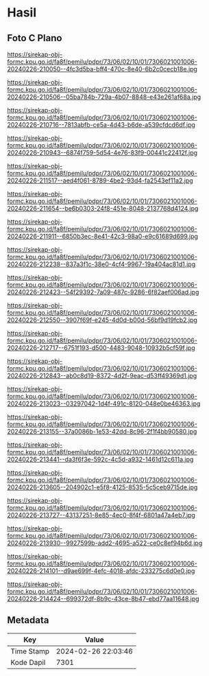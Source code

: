 # Hasil

## Foto C Plano

https://sirekap-obj-formc.kpu.go.id/fa8f/pemilu/pdpr/73/06/02/10/01/7306021001006-20240226-210050--4fc3d5ba-bff4-470c-8e40-6b2c0cecb18e.jpg

https://sirekap-obj-formc.kpu.go.id/fa8f/pemilu/pdpr/73/06/02/10/01/7306021001006-20240226-210506--05ba784b-729a-4b07-8848-e43e261af68a.jpg

https://sirekap-obj-formc.kpu.go.id/fa8f/pemilu/pdpr/73/06/02/10/01/7306021001006-20240226-210716--7813abfb-ce5a-4d43-b6de-a539cfdcd6df.jpg

https://sirekap-obj-formc.kpu.go.id/fa8f/pemilu/pdpr/73/06/02/10/01/7306021001006-20240226-210943--6874f759-5d54-4e76-83f9-00441c22412f.jpg

https://sirekap-obj-formc.kpu.go.id/fa8f/pemilu/pdpr/73/06/02/10/01/7306021001006-20240226-211517--aed4f061-8789-4be2-93d4-fa2543ef11a2.jpg

https://sirekap-obj-formc.kpu.go.id/fa8f/pemilu/pdpr/73/06/02/10/01/7306021001006-20240226-211654--be6b0303-24f8-451e-8048-2137768d4124.jpg

https://sirekap-obj-formc.kpu.go.id/fa8f/pemilu/pdpr/73/06/02/10/01/7306021001006-20240226-211911--6850b3ec-8e41-42c3-98a0-e9c61689d699.jpg

https://sirekap-obj-formc.kpu.go.id/fa8f/pemilu/pdpr/73/06/02/10/01/7306021001006-20240226-212238--837a3f1c-38e0-4cf4-9967-19a404ac81d1.jpg

https://sirekap-obj-formc.kpu.go.id/fa8f/pemilu/pdpr/73/06/02/10/01/7306021001006-20240226-212423--54f29392-7a09-487c-9286-6f82aef006ad.jpg

https://sirekap-obj-formc.kpu.go.id/fa8f/pemilu/pdpr/73/06/02/10/01/7306021001006-20240226-212550--3907f69f-e245-4d0d-b00d-56bf9d19fcb2.jpg

https://sirekap-obj-formc.kpu.go.id/fa8f/pemilu/pdpr/73/06/02/10/01/7306021001006-20240226-212717--6751f193-d500-4483-9048-10932b5cf59f.jpg

https://sirekap-obj-formc.kpu.go.id/fa8f/pemilu/pdpr/73/06/02/10/01/7306021001006-20240226-212843--ab0c8d19-8372-4d2f-9eac-d53ff49369d1.jpg

https://sirekap-obj-formc.kpu.go.id/fa8f/pemilu/pdpr/73/06/02/10/01/7306021001006-20240226-213023--03297042-1d4f-491c-8120-048e0be46363.jpg

https://sirekap-obj-formc.kpu.go.id/fa8f/pemilu/pdpr/73/06/02/10/01/7306021001006-20240226-213155--37a0086b-1e53-42dd-8c96-2f1f4bb90580.jpg

https://sirekap-obj-formc.kpu.go.id/fa8f/pemilu/pdpr/73/06/02/10/01/7306021001006-20240226-213441--da3f6f3e-592c-4c5d-a932-1461d12c611a.jpg

https://sirekap-obj-formc.kpu.go.id/fa8f/pemilu/pdpr/73/06/02/10/01/7306021001006-20240226-213605--204902c1-e5f8-4125-8535-5c5ceb9715de.jpg

https://sirekap-obj-formc.kpu.go.id/fa8f/pemilu/pdpr/73/06/02/10/01/7306021001006-20240226-213727--43137251-8e85-4ec0-8f4f-6801a47a4eb7.jpg

https://sirekap-obj-formc.kpu.go.id/fa8f/pemilu/pdpr/73/06/02/10/01/7306021001006-20240226-213930--9927599b-add2-4695-a522-ce0c8ef94b6d.jpg

https://sirekap-obj-formc.kpu.go.id/fa8f/pemilu/pdpr/73/06/02/10/01/7306021001006-20240226-214101--d9ae699f-4efc-4018-afdc-233275c6d0e0.jpg

https://sirekap-obj-formc.kpu.go.id/fa8f/pemilu/pdpr/73/06/02/10/01/7306021001006-20240226-214424--699372df-8b9c-43ce-8b47-ebd77aa11648.jpg


## Metadata

| Key        | Value               |
| ---------- | ------------------- |
| Time Stamp | 2024-02-26 22:03:46 |
| Kode Dapil | 7301                |



